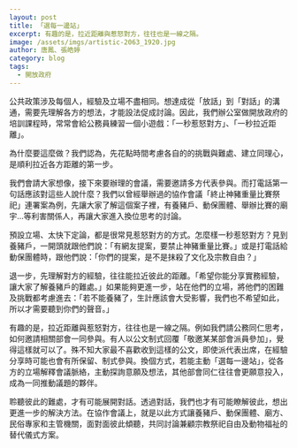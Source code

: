 ```yaml
---
layout: post
title: 「選每一邊站」
excerpt: 有趣的是，拉近距離與惹怒對方，往往也是一線之隔。
image: /assets/imgs/artistic-2063_1920.jpg
author: 唐鳳、張皓婷
category: blog
tags: 
  - 開放政府
---
```


公共政策涉及每個人，經驗及立場不盡相同。想達成從「放話」到「對話」的溝通，需要先理解各方的想法，才能設法促成討論。因此，我們辦公室做開放政府的培訓課程時，常常會給公務員練習一個小遊戲：「一秒惹怒對方」、「一秒拉近距離」。

為什麼要這麼做？我們認為，先花點時間考慮各自的的挑戰與難處、建立同理心，是順利拉近各方距離的第一步。

我們會請大家想像，接下來要辦理的會議，需要邀請多方代表參與。而打電話第一句話應該對這些人說什麼？我們以曾經舉辦過的協作會議「終止神豬重量比賽祭祀」連署案為例，先讓大家了解這個案子裡，有養豬戶、動保團體、舉辦比賽的廟宇...等利害關係人，再讓大家進入換位思考的討論。

預設立場、太快下定論，都是很常見惹怒對方的方式。怎麼樣一秒惹怒對方？見到養豬戶，一開頭就跟他們說：「有網友提案，要禁止神豬重量比賽。」或是打電話給動保團體時，跟他們說：「你們的提案，是不是抹殺了文化及宗教自由？」

退一步，先理解對方的經驗，往往能拉近彼此的距離。「希望你能分享實務經驗，讓大家了解養豬戶的難處。」如果能夠更進一步，站在他們的立場，將他們的困難及挑戰都考慮進去：「若不能養豬了，生計應該會大受影響，我們也不希望如此，所以才需要聽到你們的聲音。」

有趣的是，拉近距離與惹怒對方，往往也是一線之隔。例如我們請公務同仁思考，如何邀請相關部會一同參與。有人以公文制式回覆「敬邀某某部會派員參加」，覺得這樣就可以了。殊不知大家最不喜歡收到這樣的公文，即使派代表出席，在經驗分享時可能也會有所保留、制式參與。換個方式，若能主動「選每一邊站」，從各方的立場解釋會議脈絡，主動探詢意願及想法，其他部會同仁往往會更願意投入，成為一同推動議題的夥伴。

聆聽彼此的難處，才有可能展開對話。透過對話，我們也才有可能瞭解彼此，想出更進一步的解決方法。在協作會議上，就是以此方式讓養豬戶、動保團體、廟方、民俗專家和主管機關，面對面彼此傾聽，共同討論兼顧宗教祭祀自由及動物福祉的替代儀式方案。
